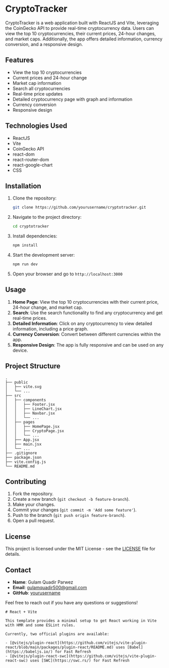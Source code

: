 
# CryptoTracker

CryptoTracker is a web application built with ReactJS and Vite, leveraging the CoinGecko API to provide real-time cryptocurrency data. Users can view the top 10 cryptocurrencies, their current prices, 24-hour changes, and market caps. Additionally, the app offers detailed information, currency conversion, and a responsive design.

## Features

- View the top 10 cryptocurrencies
- Current prices and 24-hour change
- Market cap information
- Search all cryptocurrencies
- Real-time price updates
- Detailed cryptocurrency page with graph and information
- Currency conversion
- Responsive design

## Technologies Used

- ReactJS
- Vite
- CoinGecko API
- react-dom
- react-router-dom
- react-google-chart
- CSS

## Installation

1. Clone the repository:
    ```bash
    git clone https://github.com/yourusername/cryptotracker.git
    ```

2. Navigate to the project directory:
    ```bash
    cd cryptotracker
    ```

3. Install dependencies:
    ```bash
    npm install
    ```

4. Start the development server:
    ```bash
    npm run dev
    ```

5. Open your browser and go to `http://localhost:3000`

## Usage

1. **Home Page**: View the top 10 cryptocurrencies with their current price, 24-hour change, and market cap.
2. **Search**: Use the search functionality to find any cryptocurrency and get real-time prices.
3. **Detailed Information**: Click on any cryptocurrency to view detailed information, including a price graph.
4. **Currency Conversion**: Convert between different currencies within the app.
5. **Responsive Design**: The app is fully responsive and can be used on any device.

## Project Structure

```plaintext
.
├── public
│   ├── vite.svg
│   └── ...
├── src
│   ├── components
│   │   ├── Footer.jsx
│   │   ├── LineChart.jsx
│   │   ├── Navbar.jsx
│   │   └── ...
│   ├── pages
│   │   ├── HomePage.jsx
│   │   ├── CryptoPage.jsx
│   │   └── ...
│   ├── App.jsx
│   ├── main.jsx
│   └── ...
├── .gitignore
├── package.json
├── vite.config.js
└── README.md
```

## Contributing

1. Fork the repository.
2. Create a new branch (`git checkout -b feature-branch`).
3. Make your changes.
4. Commit your changes (`git commit -m 'Add some feature'`).
5. Push to the branch (`git push origin feature-branch`).
6. Open a pull request.

## License

This project is licensed under the MIT License - see the [LICENSE](LICENSE) file for details.

## Contact

- **Name**: Gulam Quadir Parwez
- **Email**: gulamquadir500@gmail.com
- **GitHub**: [yourusername](https://github.com/gulamquadir500)

Feel free to reach out if you have any questions or suggestions!
```
# React + Vite

This template provides a minimal setup to get React working in Vite with HMR and some ESLint rules.

Currently, two official plugins are available:

- [@vitejs/plugin-react](https://github.com/vitejs/vite-plugin-react/blob/main/packages/plugin-react/README.md) uses [Babel](https://babeljs.io/) for Fast Refresh
- [@vitejs/plugin-react-swc](https://github.com/vitejs/vite-plugin-react-swc) uses [SWC](https://swc.rs/) for Fast Refresh

